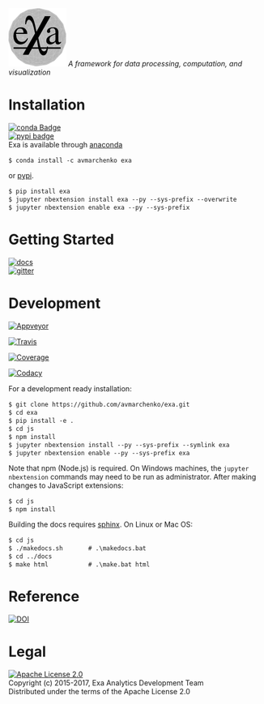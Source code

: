 [![exa logo](docs/source/_static/logo.png)](https://exa-analytics.github.io) 
*A framework for data processing, computation, and visualization*

# Installation
[![conda Badge](https://anaconda.org/avmarchenko/exa/badges/installer/conda.svg)](https://conda.anaconda.org/avmarchenko)  
[![pypi badge](https://badge.fury.io/py/exa.svg)](https://badge.fury.io/py/exa)  
Exa is available through [anaconda](https://www.continuum.io/downloads)

    $ conda install -c avmarchenko exa

or [pypi](https://pypi.python.org/pypi).

    $ pip install exa
    $ jupyter nbextension install exa --py --sys-prefix --overwrite
    $ jupyter nbextension enable exa --py --sys-prefix


# Getting Started
[![docs](https://readthedocs.org/projects/exa/badge/?version=latest)](https://exa-analytics.github.io/exa/)  
[![gitter](https://badges.gitter.im/exa-analytics/exa.svg)](https://gitter.im/exa-analytics/exa)  

# Development
[![Appveyor](https://ci.appveyor.com/api/projects/status/j6h8pb23xduq5vqs/branch/master?svg=true)](https://ci.appveyor.com/project/avmarchenko/exa/branch/master)

[![Travis](https://travis-ci.org/avmarchenko/exa.svg?branch=master)](https://travis-ci.org/exa-analytics/exa)  

[![Coverage](https://coveralls.io/repos/github/avmarchenko/exa/badge.svg?branch=master)](https://coveralls.io/github/avmarchenko/exa?branch=master)  

[![Codacy](https://api.codacy.com/project/badge/Grade/221e700665c74c85b8255e5b399490d4)](https://www.codacy.com/app/alexvmarch/exa?utm_source=github.com&amp;utm_medium=referral&amp;utm_content=avmarchenko/exa&amp;utm_campaign=Badge_Grade)

For a development ready installation:

    $ git clone https://github.com/avmarchenko/exa.git
    $ cd exa
    $ pip install -e .
    $ cd js
    $ npm install
    $ jupyter nbextension install --py --sys-prefix --symlink exa
    $ jupyter nbextension enable --py --sys-prefix exa 

Note that npm (Node.js) is required. On Windows machines, the ``jupyter nbextension``
commands may need to be run as administrator. After making changes to JavaScript 
extensions:

    $ cd js
    $ npm install


Building the docs requires [sphinx](http://www.sphinx-doc.org/en/stable).
On Linux or Mac OS:

    $ cd js
    $ ./makedocs.sh       # .\makedocs.bat
    $ cd ../docs
    $ make html           # .\make.bat html


# Reference
[![DOI](https://zenodo.org/badge/23807/exa-analytics/exa.svg)](https://zenodo.org/badge/latestdoi/23807/exa-analytics/exa)  


# Legal
[![Apache License 2.0](http://img.shields.io/:license-apache-blue.svg?style=flat-square)](http://www.apache.org/licenses/LICENSE-2.0)  
Copyright (c) 2015-2017, Exa Analytics Development Team  
Distributed under the terms of the Apache License 2.0  
